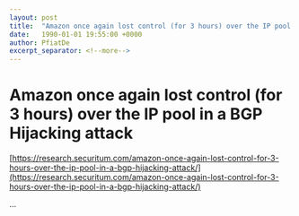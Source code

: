 ```yaml
---
layout: post
title:  "Amazon once again lost control (for 3 hours) over the IP pool in a BGP Hijacking attack"
date:   1990-01-01 19:55:00 +0000
author: PfiatDe
excerpt_separator: <!--more-->
---
```


# Amazon once again lost control (for 3 hours) over the IP pool in a BGP Hijacking attack

[https://research.securitum.com/amazon-once-again-lost-control-for-3-hours-over-the-ip-pool-in-a-bgp-hijacking-attack/](https://research.securitum.com/amazon-once-again-lost-control-for-3-hours-over-the-ip-pool-in-a-bgp-hijacking-attack/)

...
<!--more-->
